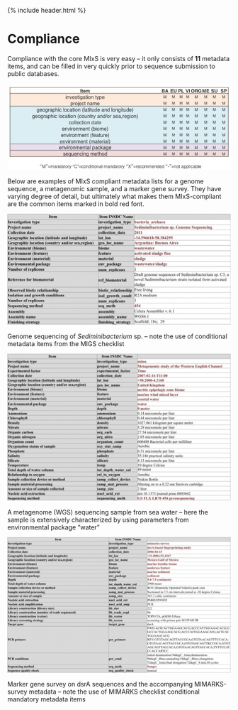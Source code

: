 {% include header.html %}

# Compliance 

Compliance with the core MIxS is very easy – it only consists of **11** metadata items, and can be filled in very quickly prior to sequence submission to public databases.

[![minimal_mixs](../../images/Slide1-mixs-core.jpg)](../../images/Slide1-mixs-core.jpg)

Below are examples of MIxS compliant metadata lists for a genome sequence, a metagenomic sample, and a marker gene survey. They have varying degree of detail, but ultimately what makes them MIxS-compliant are the common items marked in bold red font.

[![migs](../../images/migs-1024x507.jpg)](../../images/migs-1024x507.jpg)

Genome sequencing of _Sediminibacterium_ sp. – note the use of conditional metadata items from the MIGS checklist

[![mims](../../images/mims-1024x672.jpg)](../../images/mims-1024x672.jpg)

A metagenome (WGS) sequencing sample from sea water – here the sample is extensively characterized by using parameters from environmental package “water”

[![mimarks](../../images/mimarks-1024x621.jpg)](../../images/mimarks-1024x621.jpg)

Marker gene survey on dsrA sequences and the accompanying MIMARKS-survey metadata – note the use of MIMARKS checklist conditional mandatory metadata items

